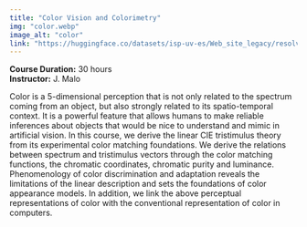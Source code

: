 ```yaml
---
title: "Color Vision and Colorimetry"
img: "color.webp"
image_alt: "color"
link: "https://huggingface.co/datasets/isp-uv-es/Web_site_legacy/resolve/main/courses/Color_Vision.zip"
---
```


**Course Duration:** 30 hours  
**Instructor:** J. Malo 

Color is a 5-dimensional perception that is not only related to the spectrum coming from an object, but also strongly related to its spatio-temporal context. It is a powerful feature that allows humans to make reliable inferences about objects that would be nice to understand and mimic in artificial vision. In this course, we derive the linear CIE tristimulus theory from its experimental color matching foundations. We derive the relations between spectrum and tristimulus vectors through the color matching functions, the chromatic coordinates, chromatic purity and luminance. Phenomenology of color discrimination and adaptation reveals the limitations of the linear description and sets the foundations of color appearance models. In addition, we link the above perceptual representations of color with the conventional representation of color in computers.